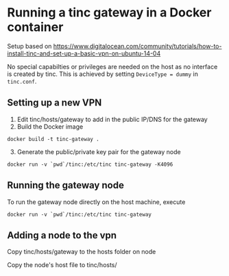 # Running a tinc gateway in a Docker container

Setup based on https://www.digitalocean.com/community/tutorials/how-to-install-tinc-and-set-up-a-basic-vpn-on-ubuntu-14-04

No special capabilties or privileges are needed on the host as no interface is
created by tinc. This is achieved by setting `DeviceType = dummy` in
`tinc.conf`.

## Setting up a new VPN

1. Edit tinc/hosts/gateway to add in the public IP/DNS for the gateway
2. Build the Docker image
```
docker build -t tinc-gateway .
```
3. Generate the public/private key pair for the gateway node
```
docker run -v `pwd`/tinc:/etc/tinc tinc-gateway -K4096
```

## Running the gateway node

To run the gateway node directly on the host machine, execute
```
docker run -v `pwd`/tinc:/etc/tinc tinc-gateway
```

## Adding a node to the vpn

Copy tinc/hosts/gateway to the hosts folder on node

Copy the node's host file to tinc/hosts/
